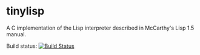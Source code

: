tinylisp 
========

A C implementation of the Lisp interpreter described in McCarthy's Lisp 1.5 manual.

Build status: [![Build Status](https://travis-ci.org/tabascoeye/tinylisp.svg?branch=master)](https://travis-ci.org/tabascoeye/tinylisp)
